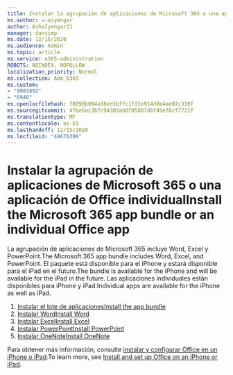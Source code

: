 ```yaml
---
title: Instalar la agrupación de aplicaciones de Microsoft 365 o una aplicación de Office individual
ms.author: v-aiyengar
author: AshaIyengar21
manager: dansimp
ms.date: 12/15/2020
ms.audience: Admin
ms.topic: article
ms.service: o365-administration
ROBOTS: NOINDEX, NOFOLLOW
localization_priority: Normal
ms.collection: Adm_O365
ms.custom:
- "9003892"
- "6946"
ms.openlocfilehash: f8098b094a38ed1bffc1fd1e914d8e4ae07c310f
ms.sourcegitcommit: 4fbe6ac3b7c94303ab0f85807d6f49e70cf7721f
ms.translationtype: MT
ms.contentlocale: es-ES
ms.lasthandoff: 12/15/2020
ms.locfileid: "49676396"
---
```

# <a name="install-the-microsoft-365-app-bundle-or-an-individual-office-app"></a><span data-ttu-id="cbab3-102">Instalar la agrupación de aplicaciones de Microsoft 365 o una aplicación de Office individual</span><span class="sxs-lookup"><span data-stu-id="cbab3-102">Install the Microsoft 365 app bundle or an individual Office app</span></span>

<span data-ttu-id="cbab3-103">La agrupación de aplicaciones de Microsoft 365 incluye Word, Excel y PowerPoint.</span><span class="sxs-lookup"><span data-stu-id="cbab3-103">The Microsoft 365 app bundle includes Word, Excel, and PowerPoint.</span></span> <span data-ttu-id="cbab3-104">El paquete está disponible para el iPhone y estará disponible para el iPad en el futuro.</span><span class="sxs-lookup"><span data-stu-id="cbab3-104">The bundle is available for the iPhone and will be available for the iPad in the future.</span></span> <span data-ttu-id="cbab3-105">Las aplicaciones individuales están disponibles para iPhone y iPad.</span><span class="sxs-lookup"><span data-stu-id="cbab3-105">Individual apps are available for the iPhone as well as iPad.</span></span>

1. [<span data-ttu-id="cbab3-106">Instalar el lote de aplicaciones</span><span class="sxs-lookup"><span data-stu-id="cbab3-106">Install the app bundle</span></span>](https://go.microsoft.com/fwlink/?linkid=2136762)
1. [<span data-ttu-id="cbab3-107">Instalar Word</span><span class="sxs-lookup"><span data-stu-id="cbab3-107">Install Word</span></span>](https://go.microsoft.com/fwlink/?linkid=2136974)
1. [<span data-ttu-id="cbab3-108">Instalar Excel</span><span class="sxs-lookup"><span data-stu-id="cbab3-108">Install Excel</span></span>](https://go.microsoft.com/fwlink/?linkid=2136975)
1. [<span data-ttu-id="cbab3-109">Instalar PowerPoint</span><span class="sxs-lookup"><span data-stu-id="cbab3-109">Install PowerPoint</span></span>](https://go.microsoft.com/fwlink/?linkid=2136882)
1. [<span data-ttu-id="cbab3-110">Instalar OneNote</span><span class="sxs-lookup"><span data-stu-id="cbab3-110">Install OneNote</span></span>](https://go.microsoft.com/fwlink/?linkid=2136883)

<span data-ttu-id="cbab3-111">Para obtener más información, consulte [instalar y configurar Office en un iPhone o iPad](https://go.microsoft.com/fwlink/?linkid=2135560).</span><span class="sxs-lookup"><span data-stu-id="cbab3-111">To learn more, see [Install and set up Office on an iPhone or iPad](https://go.microsoft.com/fwlink/?linkid=2135560).</span></span>
